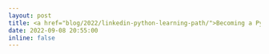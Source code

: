 ```yaml
---
layout: post
title: <a href="blog/2022/linkedin-python-learning-path/">Becoming a Python Developer and the Learning Path to It</a>
date: 2022-09-08 20:55:00
inline: false
---
```

